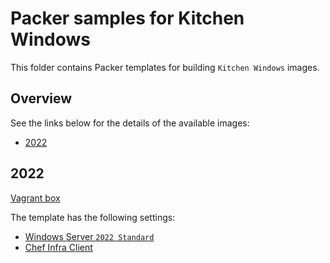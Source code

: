 # Packer samples for Kitchen Windows

This folder contains Packer templates for building `Kitchen Windows` images.

## Overview

See the links below for the details of the available images:

- [2022](#2022)

## 2022

[Vagrant box](https://app.vagrantup.com/gusztavvargadr/boxes/kitchen-windows-2022)  

The template has the following settings:

- [Windows Server `2022 Standard`](../windows-server/README.md#2022-standard)
- [Chef Infra Client](https://docs.chef.io/chef_client_overview/)

